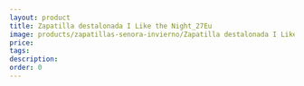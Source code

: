 ```yaml
---
layout: product
title: Zapatilla destalonada I Like the Night_27Eu
image: products/zapatillas-senora-invierno/Zapatilla destalonada I Like the Night_27Eu.jpeg
price: 
tags: 
description: 
order: 0
---
```


